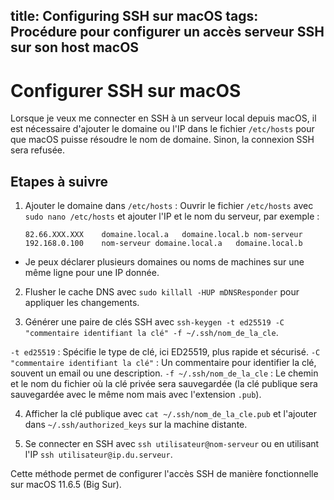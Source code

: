 title: Configuring SSH sur macOS
tags: Procédure pour configurer un accès serveur SSH sur son host macOS
---

# Configurer SSH sur macOS

Lorsque je veux me connecter en SSH à un serveur local depuis macOS, il est nécessaire d'ajouter le domaine ou l'IP dans le fichier `/etc/hosts` pour que macOS puisse résoudre le nom de domaine. Sinon, la connexion SSH sera refusée. 

## Etapes à suivre

1. Ajouter le domaine dans `/etc/hosts` : Ouvrir le fichier `/etc/hosts` avec `sudo nano /etc/hosts` et ajouter l'IP et le nom du serveur, par exemple :
    ```shell
    82.66.XXX.XXX    domaine.local.a   domaine.local.b nom-serveur
    192.168.0.100    nom-serveur domaine.local.a   domaine.local.b
    ```
- Je peux déclarer plusieurs domaines ou noms de machines sur une même ligne pour une IP donnée.

2. Flusher le cache DNS avec `sudo killall -HUP mDNSResponder` pour appliquer les changements.

3. Générer une paire de clés SSH avec `ssh-keygen -t ed25519 -C "commentaire identifiant la clé" -f ~/.ssh/nom_de_la_cle`.

`-t ed25519` : Spécifie le type de clé, ici ED25519, plus rapide et sécurisé.
`-C "commentaire identifiant la clé"` : Un commentaire pour identifier la clé, souvent un email ou une description.
`-f ~/.ssh/nom_de_la_cle` : Le chemin et le nom du fichier où la clé privée sera sauvegardée (la clé publique sera sauvegardée avec le même nom mais avec l'extension `.pub`).

4. Afficher la clé publique avec `cat ~/.ssh/nom_de_la_cle.pub` et l'ajouter dans `~/.ssh/authorized_keys` sur la machine distante.

5. Se connecter en SSH avec `ssh utilisateur@nom-serveur` ou en utilisant l'IP `ssh utilisateur@ip.du.serveur`.

Cette méthode permet de configurer l'accès SSH de manière fonctionnelle sur macOS 11.6.5 (Big Sur).
